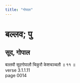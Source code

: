 ```yaml
---
title: "गोपाल"
---
```


# बल्लव; पु
## सूद, गोपाल
बल्लवौ सूदगोपालौ चिकुरौ केशचञ्चलौ ॥ ११ ॥<br />verse 3.1.1.11<br />page 0014

